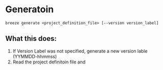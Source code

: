 # Generatoin

    breeze generate <project_definition_file> [--version version_label]

## What this does:

1. If Version Label was not specified, generate a new version lable (YYMMDD-hhmmss)
1. Read the project definitoin file and  